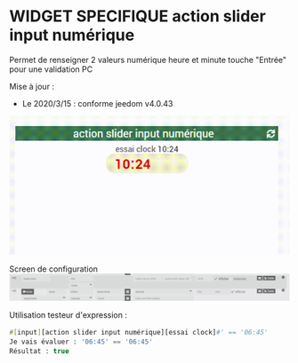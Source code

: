 # WIDGET SPECIFIQUE action slider input numérique

Permet de renseigner 2 valeurs numérique heure et minute
touche "Entrée" pour une validation PC

Mise à jour :

- Le 2020/3/15 : conforme jeedom v4.0.43

<img src="Input_clock~1.gif"/>


Screen de configuration
<img src="curseur input clock.png"/>

Utilisation
testeur d'expression :
```php
#[input][action slider input numérique][essai clock]#' == '06:45'
Je vais évaluer : '06:45' == '06:45'
Résultat : true
```


>  

